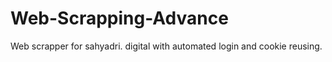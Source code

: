 # Web-Scrapping-Advance
 Web scrapper for sahyadri. digital with automated login and cookie reusing.
